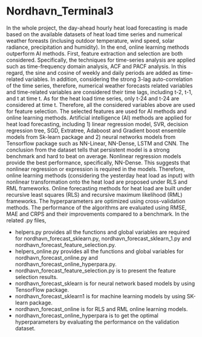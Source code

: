 # Nordhavn_Terminal3
In the whole project, the day-ahead hourly heat load forecasting is made based on the available datasets of heat load time series and numerical weather foreasts (inclusing outdoor temperature, wind speed, solar radiance, precipitation and humidity). In the end, online learning methods outperform AI methods.
First, feature extraction and selection are both considered. Specifically, the techniques for time-series analysis are applied such as time-frequency domain analysis, ACF and PACF analysis. In this regard, the sine and cosine of weekly and daily periods are added as time-related variables. In addition, considering the strong 3-lag auto-correlation of the time series, therefore, numerical weather forecasts related variables and time-related variables are considered their time lags, including t-2, t-1, and t at time t. As for the heat load time series, only t-24 and t-24 are considered at time t. Therefore, all the considered variables above are used for feature selection. The selected features are used for AI methods and online learning methods.
Artificial intelligence (AI) methods are applied for heat load forecasting, including 1) linear regression model, SVR, decision regression tree, SGD, Extratree, Adaboost and Gradient boost ensemble models from Sk-learn package and 2) neural networks models from Tensorflow package such as NN-Linear, NN-Dense, LSTM and CNN. The conclusion from the dataset tells that persistent model is a strong benchmark and hard to beat on average. Nonlinear regression models provide the best performance, specifically, NN-Dense. This suggests that nonlinear regression or expression is required in the models. Therefore, online learning methods (considering the yesterday heat load as input) with nonlinear transformation onto the heat load are proposed under RLS and RML frameworks. 
Online forecasting methods for heat load are built under recursive least squares (RLS) and recursive maximum likelihood (RML) frameworks. The hyperparameters are optimized using cross-validation methods. The performance of the algorithms are evaluated using RMSE, MAE and CRPS and their improvements compared to a benchmark. 
In the related .py files,  
- helpers.py provides all the functions and global variables are required for nordhavn_forecast_sklearn.py, nordhavn_forecast_sklearn_1.py and nordhavn_forecast_feature_selection.py.
- helpers_online.py provides all the functions and global variables for nordhavn_forecast_online.py and nordhavn_forecast_online_hyperpara.py.
- nordhavn_forecast_feature_selection.py is to present the feature selection results.
- nordhavn_forecast_sklearn is for neural network based models by using TensorFlow package.
- nordhavn_forecast_sklearn1 is for machine learning models by using SK-learn package.
- nordhavn_forecast_online is for RLS and RML online learning models.
- nordhavn_forecast_online_hyperpara is to get the optimal hyperparameters by evaluating the performance on the validation dataset.
